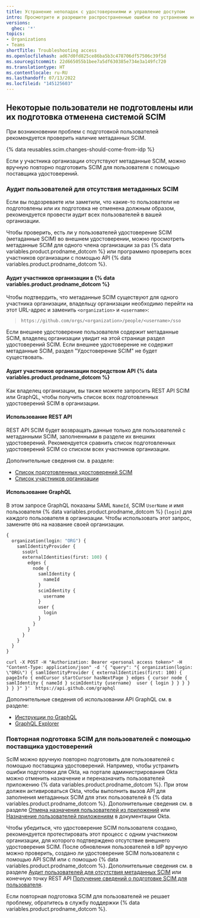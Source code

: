 ```yaml
---
title: Устранение неполадок с удостоверениями и управление доступом
intro: Просмотрите и разрешите распространенные ошибки по устранению неполадок с управлением единым входом SAML вашей организации, синхронизацией команд или подключением поставщика удостоверений (IdP).
versions:
  ghec: '*'
topics:
- Organizations
- Teams
shortTitle: Troubleshooting access
ms.openlocfilehash: ad67d0fd825ce86ba5b3c478706df57506c39f5d
ms.sourcegitcommit: 22d665055b1bee7a5df630385e734e3a149fc720
ms.translationtype: HT
ms.contentlocale: ru-RU
ms.lasthandoff: 07/13/2022
ms.locfileid: "145125603"
---
```

## <a name="some-users-are-not-provisioned-or-deprovisioned-by-scim"></a>Некоторые пользователи не подготовлены или их подготовка отменена системой SCIM

При возникновении проблем с подготовкой пользователей рекомендуется проверить наличие метаданных SCIM. 

{% data reusables.scim.changes-should-come-from-idp %}

Если у участника организации отсутствуют метаданные SCIM, можно вручную повторно подготовить SCIM для пользователя с помощью поставщика удостоверений.

### <a name="auditing-users-for-missing-scim-metadata"></a>Аудит пользователей для отсутствия метаданных SCIM

Если вы подозреваете или заметили, что какие-то пользователи не подготовлены или их подготовка не отменена должным образом, рекомендуется провести аудит всех пользователей в вашей организации.

Чтобы проверить, есть ли у пользователей удостоверение SCIM (метаданные SCIM) во внешнем удостоверении, можно просмотреть метаданные SCIM для одного члена организации за раз {% data variables.product.prodname_dotcom %} или программно проверить всех участников организации с помощью API {% data variables.product.prodname_dotcom %}.

#### <a name="auditing-organization-members-on--data-variablesproductprodname_dotcom-"></a>Аудит участников организации в {% data variables.product.prodname_dotcom %}

Чтобы подтвердить, что метаданные SCIM существуют для одного участника организации, владельцу организации необходимо перейти на этот URL-адрес и заменить `<organization>` и `<username>`: 

> `https://github.com/orgs/<organization>/people/<username>/sso`

Если внешнее удостоверение пользователя содержит метаданные SCIM, владелец организации увидит на этой странице раздел удостоверений SCIM. Если внешнее удостоверение не содержит метаданные SCIM, раздел "Удостоверение SCIM" не будет существовать.

#### <a name="auditing-organization-members-through-the--data-variablesproductprodname_dotcom--api"></a>Аудит участников организации посредством API {% data variables.product.prodname_dotcom %}

Как владелец организации, вы также можете запросить REST API SCIM или GraphQL, чтобы получить список всех подготовленных удостоверений SCIM в организации. 

#### <a name="using-the-rest-api"></a>Использование REST API

REST API SCIM будет возвращать данные только для пользователей с метаданными SCIM, заполненными в разделе их внешних удостоверений. Рекомендуется сравнить список подготовленных удостоверений SCIM со списком всех участников организации.

Дополнительные сведения см. в разделе:
  - [Список подготовленных удостоверений SCIM](/rest/reference/scim#list-scim-provisioned-identities)
  - [Список участников организации](/rest/reference/orgs#list-organization-members)

#### <a name="using-graphql"></a>Использование GraphQL

В этом запросе GraphQL показаны SAML `NameId`, SCIM `UserName` и имя пользователя {% data variables.product.prodname_dotcom %} (`login`) для каждого пользователя в организации. Чтобы использовать этот запрос, замените `ORG` на название своей организации. 

```graphql
{
  organization(login: "ORG") {
    samlIdentityProvider {
      ssoUrl
      externalIdentities(first: 100) {
        edges {
          node {
            samlIdentity {
              nameId
            }
            scimIdentity {
              username
            }
            user {
              login
            }
          }
        }
      }
    }
  }
}
```

```shell
curl -X POST -H "Authorization: Bearer <personal access token>" -H "Content-Type: application/json" -d '{ "query": "{ organization(login: \"ORG\") { samlIdentityProvider { externalIdentities(first: 100) { pageInfo { endCursor startCursor hasNextPage } edges { cursor node { samlIdentity { nameId } scimIdentity {username}  user { login } } } } } } }" }'  https://api.github.com/graphql
```

Дополнительные сведения об использовании API GraphQL см. в разделе: 
   - [Инструкции по GraphQL](/graphql/guides)
   - [GraphQL Explorer](/graphql/overview/explorer)

### <a name="re-provisioning-scim-for-users-through-your-identity-provider"></a>Повторная подготовка SCIM для пользователей с помощью поставщика удостоверений

ScIM можно вручную повторно подготовить для пользователей с помощью поставщика удостоверений. Например, чтобы устранить ошибки подготовки для Okta, на портале администрирования Okta можно отменить назначение и переназначить пользователей приложению {% data variables.product.prodname_dotcom %}. При этом должен активироваться Okta, чтобы выполнить вызов API для заполнения метаданных SCIM для этих пользователей в {% data variables.product.prodname_dotcom %}. Дополнительные сведения см. в разделе [Отмена назначения пользователей из приложений](https://help.okta.com/en/prod/Content/Topics/users-groups-profiles/usgp-unassign-apps.htm) или [Назначение пользователей приложениям](https://help.okta.com/en/prod/Content/Topics/users-groups-profiles/usgp-assign-apps.htm) в документации Okta.

Чтобы убедиться, что удостоверение SCIM пользователя создано, рекомендуется протестировать этот процесс с одним участником организации, для которого подтверждено отсутствие внешнего удостоверения SCIM. После обновления пользователей в IdP вручную можно проверить, создано ли удостоверение SCIM пользователя с помощью API SCIM или с помощью {% data variables.product.prodname_dotcom %}. Дополнительные сведения см. в разделе [Аудит пользователей для отсутствия метаданных SCIM](#auditing-users-for-missing-scim-metadata) или конечную точку REST API [Получение сведений о подготовке SCIM для пользователя](/rest/reference/scim#get-scim-provisioning-information-for-a-user).

Если повторная подготовка SCIM для пользователей не решает проблему, обратитесь в службу поддержки {% data variables.product.prodname_dotcom %}.
